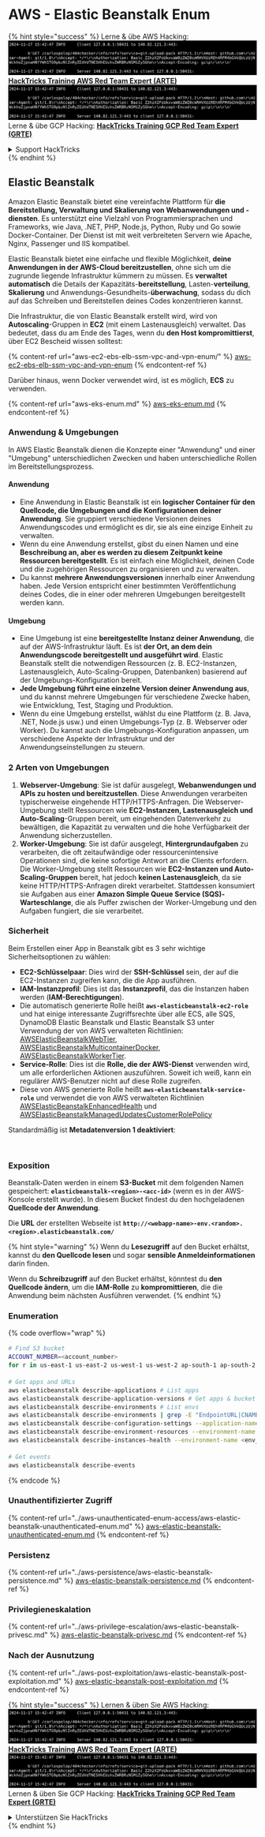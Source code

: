 # AWS - Elastic Beanstalk Enum

{% hint style="success" %}
Lerne & übe AWS Hacking:<img src="../../../.gitbook/assets/image (1).png" alt="" data-size="line">[**HackTricks Training AWS Red Team Expert (ARTE)**](https://training.hacktricks.xyz/courses/arte)<img src="../../../.gitbook/assets/image (1).png" alt="" data-size="line">\
Lerne & übe GCP Hacking: <img src="../../../.gitbook/assets/image (2).png" alt="" data-size="line">[**HackTricks Training GCP Red Team Expert (GRTE)**<img src="../../../.gitbook/assets/image (2).png" alt="" data-size="line">](https://training.hacktricks.xyz/courses/grte)

<details>

<summary>Support HackTricks</summary>

* Überprüfe die [**Abonnementpläne**](https://github.com/sponsors/carlospolop)!
* **Tritt der** 💬 [**Discord-Gruppe**](https://discord.gg/hRep4RUj7f) oder der [**Telegram-Gruppe**](https://t.me/peass) bei oder **folge** uns auf **Twitter** 🐦 [**@hacktricks\_live**](https://twitter.com/hacktricks\_live)**.**
* **Teile Hacking-Tricks, indem du PRs zu den** [**HackTricks**](https://github.com/carlospolop/hacktricks) und [**HackTricks Cloud**](https://github.com/carlospolop/hacktricks-cloud) GitHub-Repos einreichst.

</details>
{% endhint %}

## Elastic Beanstalk

Amazon Elastic Beanstalk bietet eine vereinfachte Plattform für **die Bereitstellung, Verwaltung und Skalierung von Webanwendungen und -diensten**. Es unterstützt eine Vielzahl von Programmiersprachen und Frameworks, wie Java, .NET, PHP, Node.js, Python, Ruby und Go sowie Docker-Container. Der Dienst ist mit weit verbreiteten Servern wie Apache, Nginx, Passenger und IIS kompatibel.

Elastic Beanstalk bietet eine einfache und flexible Möglichkeit, **deine Anwendungen in der AWS-Cloud bereitzustellen**, ohne sich um die zugrunde liegende Infrastruktur kümmern zu müssen. Es **verwaltet automatisch** die Details der Kapazitäts-**bereitstellung**, Lasten-**verteilung**, **Skalierung** und Anwendungs-Gesundheits-**überwachung**, sodass du dich auf das Schreiben und Bereitstellen deines Codes konzentrieren kannst.

Die Infrastruktur, die von Elastic Beanstalk erstellt wird, wird von **Autoscaling**-Gruppen in **EC2** (mit einem Lastenausgleich) verwaltet. Das bedeutet, dass du am Ende des Tages, wenn du **den Host kompromittierst**, über EC2 Bescheid wissen solltest:

{% content-ref url="aws-ec2-ebs-elb-ssm-vpc-and-vpn-enum/" %}
[aws-ec2-ebs-elb-ssm-vpc-and-vpn-enum](aws-ec2-ebs-elb-ssm-vpc-and-vpn-enum/)
{% endcontent-ref %}

Darüber hinaus, wenn Docker verwendet wird, ist es möglich, **ECS** zu verwenden.

{% content-ref url="aws-eks-enum.md" %}
[aws-eks-enum.md](aws-eks-enum.md)
{% endcontent-ref %}

### Anwendung & Umgebungen

In AWS Elastic Beanstalk dienen die Konzepte einer "Anwendung" und einer "Umgebung" unterschiedlichen Zwecken und haben unterschiedliche Rollen im Bereitstellungsprozess.

#### Anwendung

* Eine Anwendung in Elastic Beanstalk ist ein **logischer Container für den Quellcode, die Umgebungen und die Konfigurationen deiner Anwendung**. Sie gruppiert verschiedene Versionen deines Anwendungscodes und ermöglicht es dir, sie als eine einzige Einheit zu verwalten.
* Wenn du eine Anwendung erstellst, gibst du einen Namen und eine **Beschreibung an, aber es werden zu diesem Zeitpunkt keine Ressourcen bereitgestellt**. Es ist einfach eine Möglichkeit, deinen Code und die zugehörigen Ressourcen zu organisieren und zu verwalten.
* Du kannst **mehrere Anwendungsversionen** innerhalb einer Anwendung haben. Jede Version entspricht einer bestimmten Veröffentlichung deines Codes, die in einer oder mehreren Umgebungen bereitgestellt werden kann.

#### Umgebung

* Eine Umgebung ist eine **bereitgestellte Instanz deiner Anwendung**, die auf der AWS-Infrastruktur läuft. Es ist **der Ort, an dem dein Anwendungscode bereitgestellt und ausgeführt wird**. Elastic Beanstalk stellt die notwendigen Ressourcen (z. B. EC2-Instanzen, Lastenausgleich, Auto-Scaling-Gruppen, Datenbanken) basierend auf der Umgebungs-Konfiguration bereit.
* **Jede Umgebung führt eine einzelne Version deiner Anwendung aus**, und du kannst mehrere Umgebungen für verschiedene Zwecke haben, wie Entwicklung, Test, Staging und Produktion.
* Wenn du eine Umgebung erstellst, wählst du eine Plattform (z. B. Java, .NET, Node.js usw.) und einen Umgebungs-Typ (z. B. Webserver oder Worker). Du kannst auch die Umgebungs-Konfiguration anpassen, um verschiedene Aspekte der Infrastruktur und der Anwendungseinstellungen zu steuern.

### 2 Arten von Umgebungen

1. **Webserver-Umgebung**: Sie ist dafür ausgelegt, **Webanwendungen und APIs zu hosten und bereitzustellen**. Diese Anwendungen verarbeiten typischerweise eingehende HTTP/HTTPS-Anfragen. Die Webserver-Umgebung stellt Ressourcen wie **EC2-Instanzen, Lastenausgleich und Auto-Scaling**-Gruppen bereit, um eingehenden Datenverkehr zu bewältigen, die Kapazität zu verwalten und die hohe Verfügbarkeit der Anwendung sicherzustellen.
2. **Worker-Umgebung**: Sie ist dafür ausgelegt, **Hintergrundaufgaben** zu verarbeiten, die oft zeitaufwändige oder ressourcenintensive Operationen sind, die keine sofortige Antwort an die Clients erfordern. Die Worker-Umgebung stellt Ressourcen wie **EC2-Instanzen und Auto-Scaling-Gruppen** bereit, hat jedoch **keinen Lastenausgleich**, da sie keine HTTP/HTTPS-Anfragen direkt verarbeitet. Stattdessen konsumiert sie Aufgaben aus einer **Amazon Simple Queue Service (SQS)-Warteschlange**, die als Puffer zwischen der Worker-Umgebung und den Aufgaben fungiert, die sie verarbeitet.

### Sicherheit

Beim Erstellen einer App in Beanstalk gibt es 3 sehr wichtige Sicherheitsoptionen zu wählen:

* **EC2-Schlüsselpaar**: Dies wird der **SSH-Schlüssel** sein, der auf die EC2-Instanzen zugreifen kann, die die App ausführen.
* **IAM-Instanzprofil**: Dies ist das **Instanzprofil**, das die Instanzen haben werden (**IAM-Berechtigungen**).
* Die automatisch generierte Rolle heißt **`aws-elasticbeanstalk-ec2-role`** und hat einige interessante Zugriffsrechte über alle ECS, alle SQS, DynamoDB Elastic Beanstalk und Elastic Beanstalk S3 unter Verwendung der von AWS verwalteten Richtlinien: [AWSElasticBeanstalkWebTier](https://us-east-1.console.aws.amazon.com/iam/home#/policies/arn:aws:iam::aws:policy/AWSElasticBeanstalkWebTier), [AWSElasticBeanstalkMulticontainerDocker](https://us-east-1.console.aws.amazon.com/iam/home#/policies/arn:aws:iam::aws:policy/AWSElasticBeanstalkMulticontainerDocker), [AWSElasticBeanstalkWorkerTier](https://us-east-1.console.aws.amazon.com/iam/home#/policies/arn:aws:iam::aws:policy/AWSElasticBeanstalkWorkerTier).
* **Service-Rolle**: Dies ist die **Rolle, die der AWS-Dienst** verwenden wird, um alle erforderlichen Aktionen auszuführen. Soweit ich weiß, kann ein regulärer AWS-Benutzer nicht auf diese Rolle zugreifen.
* Diese von AWS generierte Rolle heißt **`aws-elasticbeanstalk-service-role`** und verwendet die von AWS verwalteten Richtlinien [AWSElasticBeanstalkEnhancedHealth](https://us-east-1.console.aws.amazon.com/iam/home#/policies/arn:aws:iam::aws:policy/service-role/AWSElasticBeanstalkEnhancedHealth) und [AWSElasticBeanstalkManagedUpdatesCustomerRolePolicy](https://us-east-1.console.aws.amazon.com/iamv2/home?region=us-east-1#/roles/details/aws-elasticbeanstalk-service-role?section=permissions)

Standardmäßig ist **Metadatenversion 1 deaktiviert**:

<figure><img src="../../../.gitbook/assets/image (103).png" alt=""><figcaption></figcaption></figure>

### Exposition

Beanstalk-Daten werden in einem **S3-Bucket** mit dem folgenden Namen gespeichert: **`elasticbeanstalk-<region>-<acc-id>`** (wenn es in der AWS-Konsole erstellt wurde). In diesem Bucket findest du den hochgeladenen **Quellcode der Anwendung**.

Die **URL** der erstellten Webseite ist **`http://<webapp-name>-env.<random>.<region>.elasticbeanstalk.com/`**

{% hint style="warning" %}
Wenn du **Lesezugriff** auf den Bucket erhältst, kannst du **den Quellcode lesen** und sogar **sensible Anmeldeinformationen** darin finden.

Wenn du **Schreibzugriff** auf den Bucket erhältst, könntest du **den Quellcode ändern**, um die **IAM-Rolle** zu **kompromittieren**, die die Anwendung beim nächsten Ausführen verwendet.
{% endhint %}

### Enumeration

{% code overflow="wrap" %}
```bash
# Find S3 bucket
ACCOUNT_NUMBER=<account_number>
for r in us-east-1 us-east-2 us-west-1 us-west-2 ap-south-1 ap-south-2 ap-northeast-1 ap-northeast-2 ap-northeast-3 ap-southeast-1 ap-southeast-2 ap-southeast-3 ca-central-1 eu-central-1 eu-central-2 eu-west-1 eu-west-2 eu-west-3 eu-north-1 sa-east-1 af-south-1 ap-east-1 eu-south-1 eu-south-2 me-south-1 me-central-1; do aws s3 ls elasticbeanstalk-$r-$ACCOUNT_NUMBER 2>/dev/null && echo "Found in: elasticbeanstalk-$r-$ACCOUNT_NUMBER"; done

# Get apps and URLs
aws elasticbeanstalk describe-applications # List apps
aws elasticbeanstalk describe-application-versions # Get apps & bucket name with source code
aws elasticbeanstalk describe-environments # List envs
aws elasticbeanstalk describe-environments | grep -E "EndpointURL|CNAME"
aws elasticbeanstalk describe-configuration-settings --application-name <app_name> --environment-name <env_name>
aws elasticbeanstalk describe-environment-resources --environment-name <env_name> # Get env info such as SQS used queues
aws elasticbeanstalk describe-instances-health --environment-name <env_name> # Get the instances of an environment

# Get events
aws elasticbeanstalk describe-events
```
{% endcode %}

### Unauthentifizierter Zugriff

{% content-ref url="../aws-unauthenticated-enum-access/aws-elastic-beanstalk-unauthenticated-enum.md" %}
[aws-elastic-beanstalk-unauthenticated-enum.md](../aws-unauthenticated-enum-access/aws-elastic-beanstalk-unauthenticated-enum.md)
{% endcontent-ref %}

### Persistenz

{% content-ref url="../aws-persistence/aws-elastic-beanstalk-persistence.md" %}
[aws-elastic-beanstalk-persistence.md](../aws-persistence/aws-elastic-beanstalk-persistence.md)
{% endcontent-ref %}

### Privilegieneskalation

{% content-ref url="../aws-privilege-escalation/aws-elastic-beanstalk-privesc.md" %}
[aws-elastic-beanstalk-privesc.md](../aws-privilege-escalation/aws-elastic-beanstalk-privesc.md)
{% endcontent-ref %}

### Nach der Ausnutzung

{% content-ref url="../aws-post-exploitation/aws-elastic-beanstalk-post-exploitation.md" %}
[aws-elastic-beanstalk-post-exploitation.md](../aws-post-exploitation/aws-elastic-beanstalk-post-exploitation.md)
{% endcontent-ref %}

{% hint style="success" %}
Lernen & üben Sie AWS Hacking:<img src="../../../.gitbook/assets/image (1).png" alt="" data-size="line">[**HackTricks Training AWS Red Team Expert (ARTE)**](https://training.hacktricks.xyz/courses/arte)<img src="../../../.gitbook/assets/image (1).png" alt="" data-size="line">\
Lernen & üben Sie GCP Hacking: <img src="../../../.gitbook/assets/image (2).png" alt="" data-size="line">[**HackTricks Training GCP Red Team Expert (GRTE)**<img src="../../../.gitbook/assets/image (2).png" alt="" data-size="line">](https://training.hacktricks.xyz/courses/grte)

<details>

<summary>Unterstützen Sie HackTricks</summary>

* Überprüfen Sie die [**Abonnementpläne**](https://github.com/sponsors/carlospolop)!
* **Treten Sie der** 💬 [**Discord-Gruppe**](https://discord.gg/hRep4RUj7f) oder der [**Telegram-Gruppe**](https://t.me/peass) bei oder **folgen** Sie uns auf **Twitter** 🐦 [**@hacktricks\_live**](https://twitter.com/hacktricks\_live)**.**
* **Teilen Sie Hacking-Tricks, indem Sie PRs an die** [**HackTricks**](https://github.com/carlospolop/hacktricks) und [**HackTricks Cloud**](https://github.com/carlospolop/hacktricks-cloud) GitHub-Repos senden.

</details>
{% endhint %}
